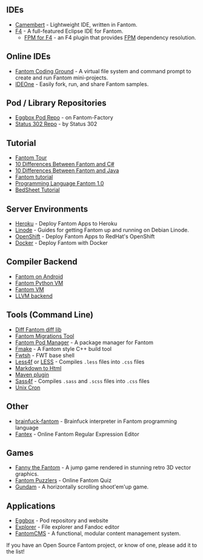 ## IDEs ##
 - [Camembert](http://www.status302.com/camembert#.VfUFB2SF5Sw) - Lightweight IDE, written in Fantom.
 - [F4](http://www.xored.com/products/f4/) - A full-featured Eclipse IDE for Fantom. 
    - [FPM for F4](https://bitbucket.org/AlienFactory/f4-features/) - an F4 plugin that provides [FPM](http://eggbox.fantomfactory.org/pods/afFpm/) dependency resolution.

## Online IDEs ##
 - [Fantom Coding Ground](http://www.tutorialspoint.com/execute_fantom_online.php) - A virtual file system and command prompt to create and run Fantom mini-projects. 
 - [IDEOne](http://ideone.com/fork/BVOZYC/) - Easily fork, run, and share Fantom samples.

## Pod / Library Repositories ##
 - [Eggbox Pod Repo](http://eggbox.fantomfactory.org/) - on Fantom-Factory
 - [Status 302 Repo](http://repo.status302.com/) - by Status 302

## Tutorial ##
 - [Fantom Tour](http://fantom.org/doc/docIntro/Tour)
 - [10 Differences Between Fantom and C#](http://www.alienfactory.co.uk/articles/syntax-showdown-fantom-vs-csharp)
 - [10 Differences Between Fantom and Java](http://www.alienfactory.co.uk/articles/syntax-showdown-fantom-vs-java)
 - [Fantom tutorial](https://github.com/tomcl/fantom-tutorial)
 - [Programming Language Fantom 1.0](https://www.penflip.com/Hertz/programming-language-fantom-1-0?invite=dE1bRMms)
 - [BedSheet Tutorial](http://www.alienfactory.co.uk/articles/bed-nap-tutorial)

## Server Environments ##
 - [Heroku](https://bitbucket.org/AlienFactory/heroku-buildpack-fantom) - Deploy Fantom Apps to Heroku
 - [Linode](https://bitbucket.org/afrankvt/fantomlinodeguide) - Guides for getting Fantom up and running on Debian Linode.
 - [OpenShift](https://bitbucket.org/AlienFactory/openshift-fantom-quickstart) - Deploy Fantom Apps to RedHat's OpenShift
 - [Docker](https://github.com/chunquedong/dockerFantom) - Deploy Fantom with Docker

## Compiler Backend ##
 - [Fantom on Android](https://bitbucket.org/chunquedong/fan-1.0/)
 - [Fantom Python VM](https://bitbucket.org/_tactics/fantom-pythonvm)
 - [Fantom VM](https://bitbucket.org/chunquedong/fanrun)
 - [LLVM backend](http://code.google.com/p/fan-llvm/source/browse/)

## Tools (Command Line) ##
 - [Diff Fantom diff lib](https://bitbucket.org/dsavenko/diff)
 - [Fantom Migrations Tool](https://bitbucket.org/katox/fantom-migrations)
 - [Fantom Pod Manager](http://eggbox.fantomfactory.org/pods/afFpm/) - A package manager for Fantom
 - [Fmake](https://bitbucket.org/chunquedong/fmake/src) - A Fantom style C++ build tool
 - [Fwtsh](https://bitbucket.org/ivan_inozemtsev/fwtsh/src/c364930b0ff3d8bd5c0c54f4b15933af8ac542ea?at=default) - FWT base shell
 - [Less4f](http://eggbox.fantomfactory.org/pods/afLess4f/doc/) or [LESS](https://bitbucket.org/afrankvt/less) - Compiles `.less` files into `.css` files
 - [Markdown to Html](https://bitbucket.org/afrankvt/markdown)
 - [Maven plugin](https://github.com/xored/fmaven)
 - [Sass4f](http://eggbox.fantomfactory.org/pods/afSass4f/doc/) - Compiles `.sass` and `.scss` files into `.css` files
 - [Unix Cron](https://bitbucket.org/martinlau/cron)

## Other ##
 - [brainfuck-fantom](https://github.com/fraya/brainfuck-fantom) - Brainfuck interpreter in Fantom programming language
 - [Fantex](http://fantex.fantomfactory.org/) - Online Fantom Regular Expression Editor

## Games ##
 - [Fanny the Fantom](http://fanny.fantomfactory.org/) - A jump game rendered in stunning retro 3D vector graphics.
 - [Fantom Puzzlers](http://ksat.me/fantom-puzzlers/) - Online Fantom Quiz
 - [Gundam](http://gundam.fantomfactory.org/) - A horizontally scrolling shoot'em'up game.

## Applications ##
 - [Eggbox](http://eggbox.fantomfactory.org/pods/afEggbox/doc/) - Pod repository and website
 - [Explorer](http://eggbox.fantomfactory.org/pods/afExplorer/doc/) - File explorer and Fandoc editor
 - [FantomCMS](https://github.com/jcriquet/FantomCMS) - A functional, modular content management system.

If you have an Open Source Fantom project, or know of one, please add it to the list!
